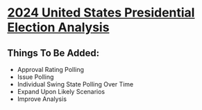 # [**2024 United States Presidential Election Analysis**](https://calisakuraium0401.github.io/2024-United-States-Presidential-Election-Model.github.io/)

## Things To Be Added: 
-   Approval Rating Polling
-   Issue Polling
-   Individual Swing State Polling Over Time
-   Expand Upon Likely Scenarios
-   Improve Analysis
